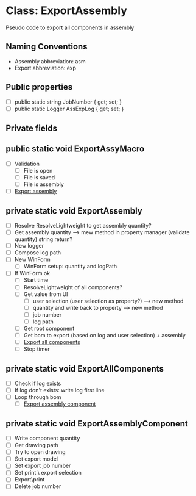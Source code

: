 # Class: ExportAssembly

Pseudo code to export all components in assembly

## Naming Conventions

- Assembly abbreviation: asm
- Export abbreviation: exp

## Public properties

- [ ] public static string JobNumber { get; set; }
- [ ] public static Logger AssExpLog { get; set; }

## Private fields

## public static void ExportAssyMacro

- [ ] Validation
  - [ ] File is open
  - [ ] File is saved
  - [ ] File is assembly
- [ ] [Export assembly](#private-static-void-exportassembly)

## private static void ExportAssembly

- [ ] Resolve ResolveLightweight to get assembly quantity?
- [ ] Get assembly quantity --> mew method in property manager (validate quantity) string return?
- [ ] New logger
- [ ] Compose log path
- [ ] New WinForm
  - [ ] WinForm setup: quantity and logPath
- [ ] If WinForm ok
  - [ ] Start time
  - [ ] ResolveLightweight of all components?
  - [ ] Get value from UI
    - [ ] user selection (user selection as property?) --> new method
    - [ ] quantity and write back to property --> new method
    - [ ] job number
    - [ ] log path
  - [ ] Get root component
  - [ ] Get bom to export (based on log and user selection) + assembly
  - [ ] [Export all components](#private-static-void-exportallcomponents)
  - [ ] Stop timer

## private static void ExportAllComponents

- [ ] Check if log exists
- [ ] If log don't exists: write log first line
- [ ] Loop through bom
  - [ ] [Export assembly component](#private-static-void-exportassemblycomponent)

## private static void ExportAssemblyComponent

- [ ] Write component quantity
- [ ] Get drawing path
- [ ] Try to open drawing
- [ ] Set export model
- [ ] Set export job number
- [ ] Set print \ export selection
- [ ] Export\print
- [ ] Delete job number
